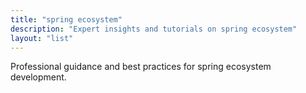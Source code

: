 ```yaml
---
title: "spring ecosystem"
description: "Expert insights and tutorials on spring ecosystem"
layout: "list"
---
```


Professional guidance and best practices for spring ecosystem development.
